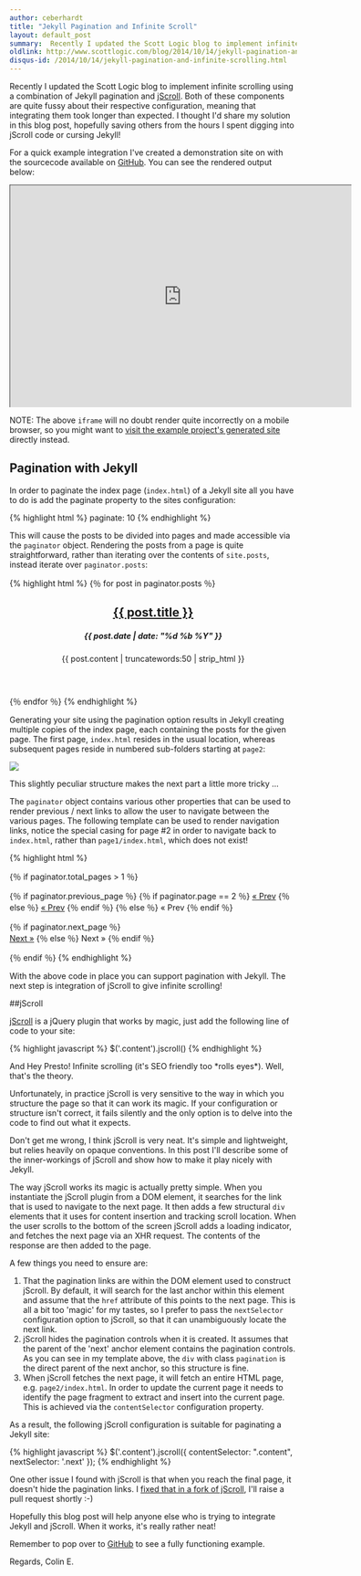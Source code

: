 ```yaml
---
author: ceberhardt
title: "Jekyll Pagination and Infinite Scroll"
layout: default_post
summary:  Recently I updated the Scott Logic blog to implement infinite scrolling using a combination of Jekyll pagination and jScroll. Both of these components are quite fussy about their respective configuration, meaning that integrating them took longer than expected. I thought I'd share my solution in this blog post, hopefully saving others from the hours I spent digging into jScroll code or cursing Jekyll!
oldlink: http://www.scottlogic.com/blog/2014/10/14/jekyll-pagination-and-infinite-scrolling.html
disqus-id: /2014/10/14/jekyll-pagination-and-infinite-scrolling.html
---
```

Recently I updated the Scott Logic blog to implement infinite scrolling using a combination of Jekyll pagination and [jScroll](http://jscroll.com/). Both of these components are quite fussy about their respective configuration, meaning that integrating them took longer than expected. I thought I'd share my solution in this blog post, hopefully saving others from the hours I spent digging into jScroll code or cursing Jekyll!

For a quick example integration I've created a demonstration site on with the sourcecode available on [GitHub](https://github.com/ColinEberhardt/jekyll-pagination-infinite-scroll). You can see the rendered output below:

<style>
    .wrap { width: 600px; height: 390px; padding: 0; overflow: hidden; margin-bottom: 10px;}
    .frame { width: 800px; height: 520px; border: 1px solid black; }
    .frame {
        -ms-zoom: 0.75;
        -moz-transform: scale(0.75);
        -moz-transform-origin: 0 0;
        -o-transform: scale(0.75);
        -o-transform-origin: 0 0;
        -webkit-transform: scale(0.75);
        -webkit-transform-origin: 0 0;
    }
</style>

<div class="wrap">
<iframe class="frame" src="http://colineberhardt.github.io/jekyll-pagination-infinite-scroll/">
unwantedtext
</iframe> 
</div>

NOTE: The above `iframe` will no doubt render quite incorrectly on a mobile browser, so you might want to [visit the example project's generated site](http://colineberhardt.github.io/jekyll-pagination-infinite-scroll/) directly instead.

## Pagination with Jekyll

In order to paginate the index page (`index.html`) of a Jekyll site all you have to do is add the paginate property to the sites configuration:

{% highlight html %}
paginate: 10
{% endhighlight %}

This will cause the posts to be divided into pages and made accessible via the `paginator` object. Rendering the posts from a page is quite straightforward, rather than iterating over the contents of `site.posts`, instead iterate over `paginator.posts`:

{% highlight html %}
{％ for post in paginator.posts ％}
  <article>
    <header>
      <h2><a href="{{ site.scottlogic.url }}{{ post.url }}">{{ post.title }}</a></h2>
      <h5>{{ post.date | date: "%d %b %Y" }}</h5>
      <p>{{ post.content | truncatewords:50 | strip_html }}</p>
    </header>
  </article>
{％ endfor ％}
{% endhighlight %}

Generating your site using the pagination option results in Jekyll creating multiple copies of the index page, each containing the posts for the given page. The first page, `index.html` resides in the usual location, whereas subsequent pages reside in numbered sub-folders starting at `page2`:

<img src="{{ site.github.url }}/ceberhardt/assets/JekyllPagination.png" />

This slightly peculiar structure makes the next part a little more tricky ...

The `paginator` object contains various other properties that can be used to render previous / next links to allow the user to navigate between the various pages. The following template can be used to render navigation links, notice the special casing for page #2 in order to navigate back to `index.html`, rather than `page1/index.html`, which does not exist!

{% highlight html %}
<!-- render pagination links if there are more than one pages -->
{％ if paginator.total_pages > 1 ％}
<div class="pagination">    
  {％ if paginator.previous_page ％}
    <!-- special case the second page to link back to index.html -->
    {％ if paginator.page == 2 ％}
      <a href="{{ site.scottlogic.url }}/">&laquo; Prev</a>
    {％ else ％}
      <a href="{{ site.scottlogic.url }}/page{{ paginator.previous_page }}/">&laquo; Prev</a>
    {％ endif ％}    
  {％ else ％}
    <!-- if no 'previous' pages exit, render a span rather than an anchor -->
    <span>&laquo; Prev</span>
  {％ endif ％}

  {％ if paginator.next_page ％}    
    <a class='next' href="{{ site.scottlogic.url }}/page{{ paginator.next_page }}/">Next &raquo;</a>
  {％ else ％}
    <!-- if no 'next' pages exit, render a span rather than an anchor -->
    <span class='next'>Next &raquo;</span>
  {％ endif ％}
</div>
{％ endif ％}
{% endhighlight %}

With the above code in place you can support pagination with Jekyll. The next step is integration of jScroll to give infinite scrolling!

##jScroll

[jScroll](http://jscroll.com/) is a jQuery plugin that works by magic, just add the following line of code to your site:

{% highlight javascript %}
$('.content').jscroll()
{% endhighlight %}

And Hey Presto! Infinite scrolling (it's SEO friendly too \*rolls eyes\*). Well, that's the theory.

Unfortunately, in practice jScroll is very sensitive to the way in which you structure the page so that it can work its magic. If your configuration or structure isn't correct, it fails silently and the only option is to delve into the code to find out what it expects.

Don't get me wrong, I think jScroll is very neat. It's simple and lightweight, but relies heavily on opaque conventions. In this post I'll describe some of the inner-workings of jScroll and show how to make it play nicely with Jekyll.

The way jScroll works its magic is actually pretty simple. When you instantiate the jScroll plugin from a DOM element, it searches for the link that is used to navigate to the next page. It then adds a few structural `div` elements that it uses for content insertion and tracking scroll location. When the user scrolls to the bottom of the screen jScroll adds a loading indicator, and fetches the next page via an XHR request. The contents of the response are then added to the page.

A few things you need to ensure are:

1. That the pagination links are within the DOM element used to construct jScroll. By default, it will search for the last anchor within this element and assume that the `href` attribute of this points to the next page. This is all a bit too 'magic' for my tastes, so I prefer to pass the `nextSelector` configuration option to jScroll, so that it can unambiguously locate the next link.
2. jScroll hides the pagination controls when it is created. It assumes that the parent of the 'next' anchor element contains the pagination controls. As you can see in my template above, the `div` with class `pagination` is the direct parent of the next anchor, so this structure is fine.
3. When jScroll fetches the next page, it will fetch an entire HTML page, e.g. `page2/index.html`. In order to update the current page it needs to identify the page fragment to extract and insert into the current page. This is achieved via the `contentSelector` configuration property.

As a result, the following jScroll configuration is suitable for paginating a Jekyll site:

{% highlight javascript %}
$('.content').jscroll({
    contentSelector: ".content",
    nextSelector: '.next'
});
{% endhighlight %}

One other issue I found with jScroll is that when you reach the final page, it doesn't hide the pagination links. I [fixed that in a fork of jScroll](https://github.com/ColinEberhardt/jscroll), I'll raise a pull request shortly :-)

Hopefully this blog post will help anyone else who is trying to integrate Jekyll and jScroll. When it works, it's really rather neat!

Remember to pop over to [GitHub](https://github.com/ColinEberhardt/jekyll-pagination-infinite-scroll) to see a fully functioning example.

Regards, Colin E. 
